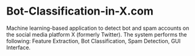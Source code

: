 # Bot-Classification-in-X.com
Machine learning-based application to detect bot and spam accounts on the social media  platform X (formerly Twitter). The system performs the following: Feature Extraction, Bot Classification,  Spam Detection, GUI Interface.

